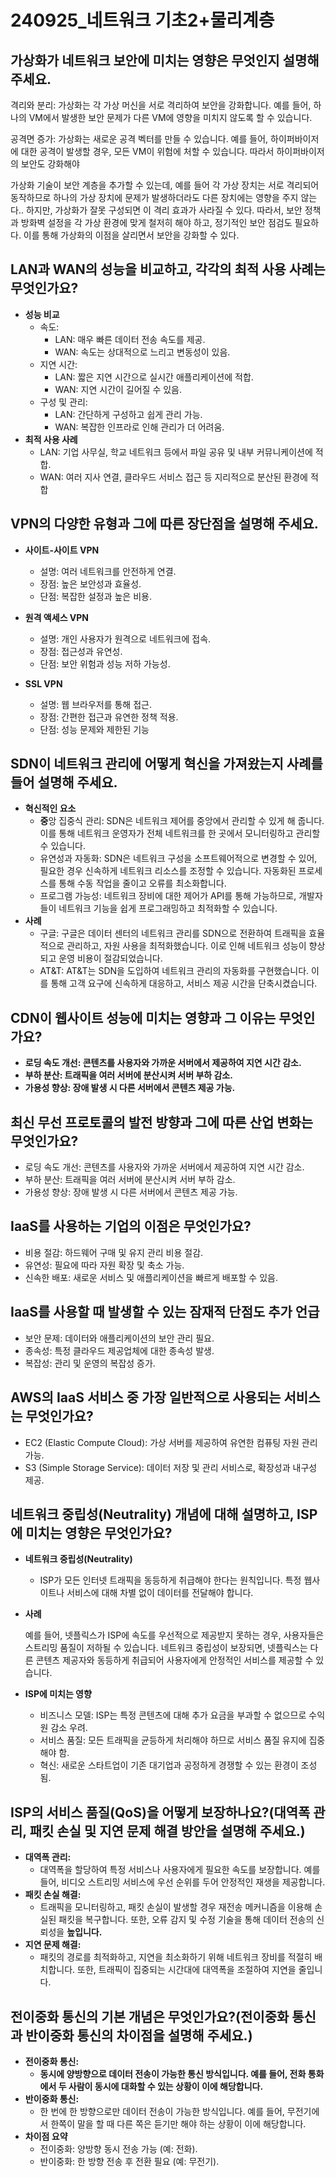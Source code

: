 # 240925_네트워크 기초2+물리계층


## **가상화가 네트워크 보안에 미치는 영향은 무엇인지 설명해 주세요.**

격리와 분리: 가상화는 각 가상 머신을 서로 격리하여 보안을 강화합니다. 예를 들어, 하나의 VM에서 발생한 보안 문제가 다른 VM에 영향을 미치지 않도록 할 수 있습니다. 

공격면 증가: 가상화는 새로운 공격 벡터를 만들 수 있습니다. 예를 들어, 하이퍼바이저에 대한 공격이 발생할 경우, 모든 VM이 위험에 처할 수 있습니다. 따라서 하이퍼바이저의 보안도 강화해야 

가상화 기술이 보안 계층을 추가할 수 있는데, 예를 들어 각 가상 장치는 서로 격리되어 동작하므로 하나의 가상 장치에 문제가 발생하더라도 다른 장치에는 영향을 주지 않는다.. 하지만, 가상화가 잘못 구성되면 이 격리 효과가 사라질 수 있다. 따라서, 보안 정책과 방화벽 설정을 각 가상 환경에 맞게 철저히 해야 하고, 정기적인 보안 점검도 필요하다. 이를 통해 가상화의 이점을 살리면서 보안을 강화할 수 있다.

## **LAN과 WAN의 성능을 비교하고, 각각의 최적 사용 사례는 무엇인가요?**

- **성능 비교**
    - 속도:
        - LAN: 매우 빠른 데이터 전송 속도를 제공.
        - WAN: 속도는 상대적으로 느리고 변동성이 있음.
    - 지연 시간:
        - LAN: 짧은 지연 시간으로 실시간 애플리케이션에 적합.
        - WAN: 지연 시간이 길어질 수 있음.
    - 구성 및 관리:
        - LAN: 간단하게 구성하고 쉽게 관리 가능.
        - WAN: 복잡한 인프라로 인해 관리가 더 어려움.
- **최적 사용 사례**
    - LAN: 기업 사무실, 학교 네트워크 등에서 파일 공유 및 내부 커뮤니케이션에 적합.
    - WAN: 여러 지사 연결, 클라우드 서비스 접근 등 지리적으로 분산된 환경에 적합

## **VPN의 다양한 유형과 그에 따른 장단점을 설명해 주세요.**

- **사이트-사이트 VPN**
    - 설명: 여러 네트워크를 안전하게 연결.
    - 장점: 높은 보안성과 효율성.
    - 단점: 복잡한 설정과 높은 비용.

- **원격 액세스 VPN**
    - 설명: 개인 사용자가 원격으로 네트워크에 접속.
    - 장점: 접근성과 유연성.
    - 단점: 보안 위험과 성능 저하 가능성.
- **SSL VPN**
    - 설명: 웹 브라우저를 통해 접근.
    - 장점: 간편한 접근과 유연한 정책 적용.
    - 단점: 성능 문제와 제한된 기능

## **SDN이 네트워크 관리에 어떻게 혁신을 가져왔는지 사례를 들어 설명해 주세요.**

- **혁신적인 요소**
    - **중**앙 집중식 관리: SDN은 네트워크 제어를 중앙에서 관리할 수 있게 해 줍니다. 이를 통해 네트워크 운영자가 전체 네트워크를 한 곳에서 모니터링하고 관리할 수 있습니다.
    - 유연성과 자동화: SDN은 네트워크 구성을 소프트웨어적으로 변경할 수 있어, 필요한 경우 신속하게 네트워크 리소스를 조정할 수 있습니다. 자동화된 프로세스를 통해 수동 작업을 줄이고 오류를 최소화합니다.
    - 프로그램 가능성: 네트워크 장비에 대한 제어가 API를 통해 가능하므로, 개발자들이 네트워크 기능을 쉽게 프로그래밍하고 최적화할 수 있습니다.
- **사례**
    - 구글: 구글은 데이터 센터의 네트워크 관리를 SDN으로 전환하여 트래픽을 효율적으로 관리하고, 자원 사용을 최적화했습니다. 이로 인해 네트워크 성능이 향상되고 운영 비용이 절감되었습니다.
    - AT&T: AT&T는 SDN을 도입하여 네트워크 관리의 자동화를 구현했습니다. 이를 통해 고객 요구에 신속하게 대응하고, 서비스 제공 시간을 단축시켰습니다.

## **CDN이 웹사이트 성능에 미치는 영향과 그 이유는 무엇인가요?**

- **로딩 속도 개선: 콘텐츠를 사용자와 가까운 서버에서 제공하여 지연 시간 감소.**
- **부하 분산: 트래픽을 여러 서버에 분산시켜 서버 부하 감소.**
- **가용성 향상: 장애 발생 시 다른 서버에서 콘텐츠 제공 가능.**

## **최신 무선 프로토콜의 발전 방향과 그에 따른 산업 변화는 무엇인가요?**

- 로딩 속도 개선: 콘텐츠를 사용자와 가까운 서버에서 제공하여 지연 시간 감소.
- 부하 분산: 트래픽을 여러 서버에 분산시켜 서버 부하 감소.
- 가용성 향상: 장애 발생 시 다른 서버에서 콘텐츠 제공 가능.

## **IaaS를 사용하는 기업의 이점은 무엇인가요?**

- 비용 절감: 하드웨어 구매 및 유지 관리 비용 절감.
- 유연성: 필요에 따라 자원 확장 및 축소 가능.
- 신속한 배포: 새로운 서비스 및 애플리케이션을 빠르게 배포할 수 있음.

## **IaaS를 사용할 때 발생할 수 있는 잠재적 단점도 추가 언급**

- 보안 문제: 데이터와 애플리케이션의 보안 관리 필요.
- 종속성: 특정 클라우드 제공업체에 대한 종속성 발생.
- 복잡성: 관리 및 운영의 복잡성 증가.

## **AWS의 IaaS 서비스 중 가장 일반적으로 사용되는 서비스는 무엇인가요?**

- EC2 (Elastic Compute Cloud): 가상 서버를 제공하여 유연한 컴퓨팅 자원 관리 가능.
- S3 (Simple Storage Service): 데이터 저장 및 관리 서비스로, 확장성과 내구성 제공.

## **네트워크 중립성(Neutrality) 개념에 대해 설명하고, ISP에 미치는 영향은 무엇인가요?**

- **네트워크 중립성(Neutrality)**
    - ISP가 모든 인터넷 트래픽을 동등하게 취급해야 한다는 원칙입니다. 특정 웹사이트나 서비스에 대해 차별 없이 데이터를 전달해야 합니다.
- **사례**
    
    예를 들어, 넷플릭스가 ISP에 속도를 우선적으로 제공받지 못하는 경우, 사용자들은 스트리밍 품질이 저하될 수 있습니다. 네트워크 중립성이 보장되면, 넷플릭스는 다른 콘텐츠 제공자와 동등하게 취급되어 사용자에게 안정적인 서비스를 제공할 수 있습니다.
    
- **ISP에 미치는 영향**
    - 비즈니스 모델: ISP는 특정 콘텐츠에 대해 추가 요금을 부과할 수 없으므로 수익원 감소 우려.
    - 서비스 품질: 모든 트래픽을 균등하게 처리해야 하므로 서비스 품질 유지에 집중해야 함.
    - 혁신: 새로운 스타트업이 기존 대기업과 공정하게 경쟁할 수 있는 환경이 조성됨.

## **ISP의 서비스 품질(QoS)을 어떻게 보장하나요?(대역폭 관리, 패킷 손실 및 지연 문제 해결 방안을 설명해 주세요.)**

- **대역폭 관리:**
    - 대역폭을 할당하여 특정 서비스나 사용자에게 필요한 속도를 보장합니다. 예를 들어, 비디오 스트리밍 서비스에 우선 순위를 두어 안정적인 재생을 제공합니다.
- **패킷 손실 해결:**
    - 트래픽을 모니터링하고, 패킷 손실이 발생할 경우 재전송 메커니즘을 이용해 손실된 패킷을 복구합니다. 또한, 오류 감지 및 수정 기술을 통해 데이터 전송의 신뢰성을 **높입니다.**
- **지연 문제 해결:**
    - 패킷의 경로를 최적화하고, 지연을 최소화하기 위해 네트워크 장비를 적절히 배치합니다. 또한, 트래픽이 집중되는 시간대에 대역폭을 조절하여 지연을 줄입니다.

## **전이중화 통신의 기본 개념은 무엇인가요?(전이중화 통신과 반이중화 통신의 차이점을 설명해 주세요.)**

- **전이중화 통신:**
    - **동시에 양방향으로 데이터 전송이 가능한 통신 방식입니다. 예를 들어, 전화 통화에서 두 사람이 동시에 대화할 수 있는 상황이 이에 해당합니다.**
- **반이중화 통신:**
    - 한 번에 한 방향으로만 데이터 전송이 가능한 방식입니다. 예를 들어, 무전기에서 한쪽이 말을 할 때 다른 쪽은 듣기만 해야 하는 상황이 이에 해당합니다.
- **차이점 요약**
    - 전이중화: 양방향 동시 전송 가능 (예: 전화).
    - 반이중화: 한 방향 전송 후 전환 필요 (예: 무전기).
